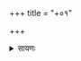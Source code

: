 +++
title = "+०१"

+++

<details><summary>सायणः</summary>

ॐ 
अथ सायणाचार्यकृतवेदार्थप्रकाशाख्यभाष्यसहितं माध्यन्दिनशतपथब्राह्मणम् । 
॥ श्रीगणेशाय नमः ॥ श्रीपरब्रह्मणे नमः ॥ 
सायणभाष्यम् [[^1]] ।
वागीशाद्याः सुमनसः सर्वार्थानामुपक्रमे । यं नत्वा कृतकृत्याः स्युस्तं नमामि गजाननम् ॥ १॥ 
यस्य निःश्वसितं वेदा यो वेदेभ्यो ऽखिलं जगत् । निर्ममे तमहं वन्दे विद्यातीर्थमहेश्वरम् ॥ २ ॥ 
तत्कटाक्षेण तद्रूपं दधतो बुक्कभूपतेः । कृतावतरणः क्षीरसागरादिव चन्द्रमाः ॥ ३ ॥ 
विजितारातिव्रातो वीरः श्रीहरिहरः क्षमाधीशः । धर्मब्रह्माध्वन्यः समादिशत्सायणाचार्यम् ॥४॥ 
ऋग्यजुःसामशाखानामेकैका व्याकृता त्वया । तावता तत्समानार्था ज्ञातुं शक्यास्ततः पराः ॥५॥ 
वासना विशदा यत्र मन्त्रार्थानामशेषतः । प्रायेणाध्वर्यवं कर्म पूर्णं शाखान्तरैर्विना ॥ ६ ॥ 
करामलकवद्यत्र परं तत्त्वं प्रकाशितम् । या काचित्तादृशी शाखा त्वया व्याख्यायतामिति ॥७॥ 
सर्वतः सायणाचार्यो विमृश्योदीरितान् गुणान् । माध्यन्दिने शतपथे ब्राह्मणे व्याकरोति तत् ॥८॥ 
संचारः पदवाक्यार्थन्यायानां दर्शितः पुरा । वेदानामर्थवत्त्वादि यच्चान्यदुपयुज्यते ॥ 
सर्वशाखासमत्वेन विज्ञेयं तदिहाखिलम् ॥ ९ ॥ 
यच्च संदिग्धमज्ञातमत्र तद्विवरिष्यते । 
संमत्या कल्पसूत्राणां ब्राह्मणानां च संग्रहात् ॥ १० ॥ 

इह हि चरमे चतुर्दशे काण्डे [[^2]] करतलामलकवत् परतत्त्वं प्रकाशितम् । ततः प्राक्तनैश्च त्रयोदशभिः काण्डैस्त्रेत्यग्निसाध्यो [[^3]] धर्मः प्राधान्येन प्रतिपादितः । अग्नयश्चाधानपवमानेष्टिभिर्निष्पाद्याः । पवमानेष्टयश्च दर्श-पूर्णमासविकृतितया तदधिगमसापेक्षज्ञाना इति प्रथमे काण्डे दर्शपूर्णमासौ प्रतिपाद्येते । तदनुष्ठानारम्भश्च पूर्णमासपूर्वकः; अतश्च तस्य पूर्णमासस्य प्रथमं यदङ्गं व्रतोपायनं [[^4]], तदङ्गत्वेनापामुपस्पर्शनं विधत्ते- 

[[^1]]: क्वचित्पुस्तके एतदनन्तरमेष श्लोको ऽधिकः- “श्रुतिपङ्कजार्थलक्ष्मीं यो विकासयति हृद्गतः । स पायात्सच्चिदानन्दः सूर्यमण्डलगो हरिः” इति । 
[[^2]]: अर्थवशादत्र षड्भिः पादैरेकः श्लोकः पूर्यते । २- बृहदारण्यकोपनिषदि । 
[[^3]]: गार्हपत्याहवनीयदक्षिणाग्नयस्त्रेतेति समाख्यायन्ते । तथा चामरकोषः- "दक्षिणाग्निर्गार्हपत्याहवनीयौ त्रयो ऽग्नयः । अग्नित्रयमिदं त्रेता प्रणीतः संस्कृतो ऽनलः"- इति । २. ७. २० । “त्रेता त्वग्नित्रये” इति च तत्रैव ३. ३. ६८ ।

[[^4]]: व्रतोपायनं = व्रतग्रहणं । व्रतशब्देन कर्माङ्गभूताः शास्त्रतो नियमा उच्यन्ते । "कर्माङ्गभूतयमनियमा व्रतम् । तदुपगमार्थो "ऽग्ने व्रतपते" इत्ययं मन्त्रः" इत्युक्तं तन्त्ररत्ने इति (का. २. १. ११. सू. बृ.) । तच्च दर्शपौर्णमासयोरग्न्यन्वाधानानन्तरं भवति पशौ तु ब्रह्मवरणानन्तरमिति विशेषः । विहितचैतत्कात्यायनेन "अपराह्णे व्रतोपायनीयमश्रीतः सर्पिषा सुहितौ” इत्यादिसूत्रद्वयेन (२. १. १०. ११) अस्मिन्नेव सूत्रभाष्य कर्कस्त्वेवमाह- "व्रतोपायनीयमिति । व्रतं भोजनमुच्यते यथा ऽन्यत्र तद्व्रतः स्यात् । पयोव्रतमिति च । तद्येनोपेयते अमाषादिना तद्व्रतोपायनीयम्" इति ॥ 
</details>
